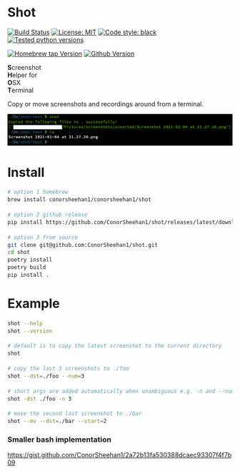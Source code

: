 # Shot
[![Build Status](https://github.com/ConorSheehan1/shot/workflows/ci/badge.svg)](https://github.com/ConorSheehan1/shot/actions/)
[![License: MIT](https://img.shields.io/badge/License-MIT-yellow.svg)](https://opensource.org/licenses/MIT)
[![Code style: black](https://img.shields.io/badge/code%20style-black-000000.svg)](https://github.com/psf/black)
[![Tested python versions](https://img.shields.io/badge/dynamic/yaml?url=https://raw.githubusercontent.com/ConorSheehan1/shot/master/.github/workflows/ci.yml&label=Tested%20python%20versions&query=$.jobs.build.strategy.matrix.python)](https://github.com/ConorSheehan1/shot/blob/master/.github/workflows/ci.yml#L13)

[![Homebrew tap Version](https://img.shields.io/badge/dynamic/yaml?url=https://raw.githubusercontent.com/ConorSheehan1/homebrew-ConorSheehan1/main/versions.yaml&label=Homebrew%20tap%20version&query=$.shot.version)](https://github.com/ConorSheehan1/homebrew-ConorSheehan1/blob/main/versions.yaml)
[![Github Version](https://img.shields.io/github/tag/ConorSheehan1/shot.svg)](https://github.com/ConorSheehan1/shot/releases)

**S**creenshot  
**H**elper for  
**O**SX  
**T**erminal 

Copy or move screenshots and recordings around from a terminal.

![shot](./.github/images/shot.png)

# Install
```bash
# option 1 homebrew
brew install conorsheehan1/conorsheehan1/shot

# option 2 github release
pip install https://github.com/ConorSheehan1/shot/releases/latest/download/shot.tar.gz

# option 3 from source
git clone git@github.com:ConorSheehan1/shot.git
cd shot
poetry install
poetry build
pip install .
```

# Example
```bash
shot --help
shot --version

# default is to copy the latest screenshot to the current directory
shot

# copy the last 3 screenshots to ./foo
shot --dst=./foo --num=3

# short args are added automatically when unambiguous e.g. -n and --num
shot -dst ./foo -n 3

# move the second last screenshot to ./bar
shot --mv --dst=./bar --start=2
```

### Smaller bash implementation
https://gist.github.com/ConorSheehan1/2a72b13fa530388dcaec93307f4f7b09
